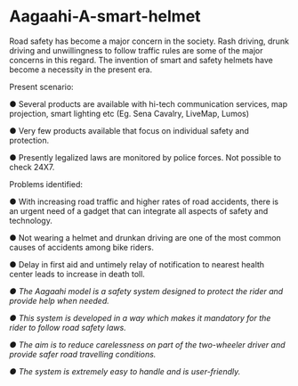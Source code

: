 # Aagaahi-A-smart-helmet

Road safety has become a major concern in the society. Rash driving, drunk driving and unwillingness to follow traffic rules are some of the major concerns in this regard. The invention of smart and safety helmets have become a necessity in the present era.

Present scenario:

● Several products are available with hi-tech communication services, map projection, smart lighting etc (Eg. Sena Cavalry, LiveMap, Lumos)

● Very few products available that focus on individual safety and protection.

● Presently legalized laws are monitored by police forces. Not possible to check 24X7.

Problems identified:

● With increasing road traffic and higher rates of road accidents, there is an urgent need of a gadget that can integrate all aspects of safety and technology.

● Not wearing a helmet and drunkan driving are one of the most common causes of accidents among bike riders.

● Delay in first aid and untimely relay of notification to nearest health center leads to increase in death toll.


*● The Aagaahi model is a safety system designed to protect the rider and provide help when needed.*

*● This system is developed in a way which makes it mandatory for the rider to follow road safety laws.*

*● The aim is to reduce carelessness on part of the two-wheeler driver and provide safer road travelling conditions.*

*● The system is extremely easy to handle and is user-friendly.*
